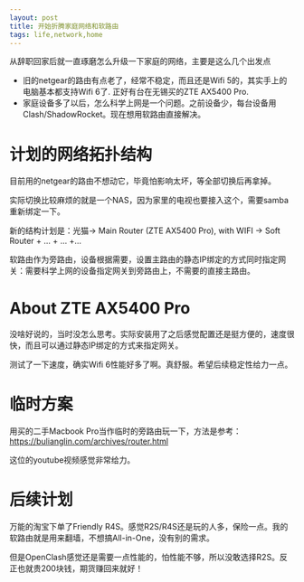 ```yaml
---
layout: post
title: 开始折腾家庭网络和软路由
tags: life,network,home
---
```


从辞职回家后就一直琢磨怎么升级一下家庭的网络，主要是这么几个出发点
- 旧的netgear的路由有点老了，经常不稳定，而且还是Wifi 5的，其实手上的电脑基本都支持Wifi 6了. 正好有台在无锡买的ZTE AX5400 Pro.
- 家庭设备多了以后，怎么科学上网是一个问题。之前设备少，每台设备用Clash/ShadowRocket。现在想用软路由直接解决。

# 计划的网络拓扑结构

目前用的netgear的路由不想动它，毕竟怕影响太坏，等全部切换后再拿掉。

实际切换比较麻烦的就是一个NAS，因为家里的电视也要接入这个，需要samba重新绑定一下。

新的结构计划是：光猫-> Main Router (ZTE AX5400 Pro), with WIFI -> Soft Router + ... + ... +... 

软路由作为旁路由，设备根据需要，设置主路由的静态IP绑定的方式同时指定网关：需要科学上网的设备指定网关到旁路由上，不需要的直接主路由。

# About ZTE AX5400 Pro
没啥好说的，当时没怎么思考。实际安装用了之后感觉配置还是挺方便的，速度很快，而且可以通过静态IP绑定的方式来指定网关。

测试了一下速度，确实Wifi 6性能好多了啊。真舒服。希望后续稳定性给力一点。

# 临时方案

用买的二手Macbook Pro当作临时的旁路由玩一下，方法是参考：https://bulianglin.com/archives/router.html

这位的youtube视频感觉非常给力。

# 后续计划

万能的淘宝下单了Friendly R4S。感觉R2S/R4S还是玩的人多，保险一点。我的软路由就是用来翻墙，不想搞All-in-One，没有别的需求。

但是OpenClash感觉还是需要一点性能的，怕性能不够，所以没敢选择R2S。反正也就贵200块钱，期货赚回来就好！
